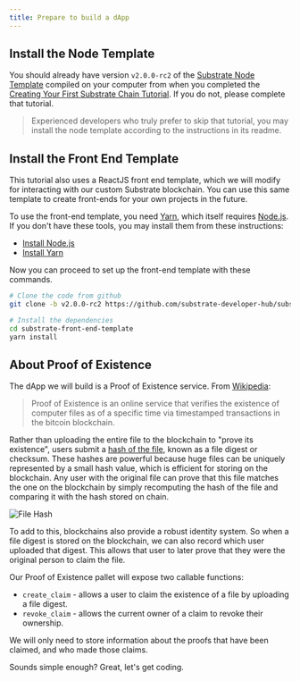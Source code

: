 ```yaml
---
title: Prepare to build a dApp
---
```


## Install the Node Template

You should already have version `v2.0.0-rc2` of the
[Substrate Node Template](https://github.com/substrate-developer-hub/substrate-node-template)
compiled on your computer from when you completed the
[Creating Your First Substrate Chain Tutorial](../create-your-first-substrate-chain).
If you do not, please complete that tutorial.

> Experienced developers who truly prefer to skip that tutorial, you may install the node template
> according to the instructions in its readme.

## Install the Front End Template

This tutorial also uses a ReactJS front end template, which we will modify for interacting with our
custom Substrate blockchain. You can use this same template to create front-ends for your own
projects in the future.

To use the front-end template, you need [Yarn](https://yarnpkg.com), which itself requires
[Node.js](https://nodejs.org/). If you don't have these tools, you may install them from these
instructions:

- [Install Node.js](https://nodejs.org/en/download/)
- [Install Yarn](https://yarnpkg.com/lang/en/docs/install/)

Now you can proceed to set up the front-end template with these commands.

```bash
# Clone the code from github
git clone -b v2.0.0-rc2 https://github.com/substrate-developer-hub/substrate-front-end-template

# Install the dependencies
cd substrate-front-end-template
yarn install
```

## About Proof of Existence

The dApp we will build is a Proof of Existence service. From
[Wikipedia](https://en.wikipedia.org/wiki/Proof_of_Existence):

> Proof of Existence is an online service that verifies the existence of computer files as of a
> specific time via timestamped transactions in the bitcoin blockchain.

Rather than uploading the entire file to the blockchain to "prove its existence", users submit a
[hash of the file](https://en.wikipedia.org/wiki/File_verification), known as a file digest or
checksum. These hashes are powerful because huge files can be uniquely represented by a small hash
value, which is efficient for storing on the blockchain. Any user with the original file can prove
that this file matches the one on the blockchain by simply recomputing the hash of the file and
comparing it with the hash stored on chain.

![File Hash](assets/tutorials/build-a-dapp/file-hash.png)

To add to this, blockchains also provide a robust identity system. So when a file digest is stored
on the blockchain, we can also record which user uploaded that digest. This allows that user to
later prove that they were the original person to claim the file.

Our Proof of Existence pallet will expose two callable functions:

- `create_claim` - allows a user to claim the existence of a file by uploading a file digest.
- `revoke_claim` - allows the current owner of a claim to revoke their ownership.

We will only need to store information about the proofs that have been claimed, and who made those
claims.

Sounds simple enough? Great, let's get coding.
